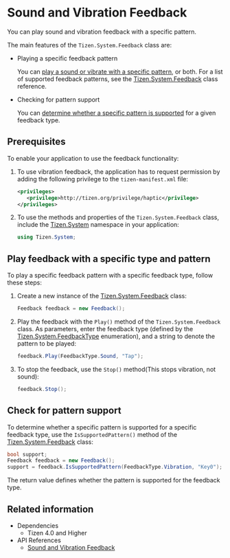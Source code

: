 # Sound and Vibration Feedback


You can play sound and vibration feedback with a specific pattern.

The main features of the `Tizen.System.Feedback` class are:

-   Playing a specific feedback pattern

    You can [play a sound or vibrate with a specific pattern](#playtype), or both. For a list of supported feedback patterns, see the [Tizen.System.Feedback](/application/dotnet/api/TizenFX/latest/api/Tizen.System.Feedback.html) class reference.

-   Checking for pattern support

    You can [determine whether a specific pattern is supported](#support) for a given feedback type.

## Prerequisites

To enable your application to use the feedback functionality:

1.  To use vibration feedback, the application has to request permission by adding the following privilege to the `tizen-manifest.xml` file:

    ```XML
    <privileges>
       <privilege>http://tizen.org/privilege/haptic</privilege>
    </privileges>
    ```

2.  To use the methods and properties of the `Tizen.System.Feedback` class, include the [Tizen.System](/application/dotnet/api/TizenFX/latest/api/Tizen.System.html) namespace in your application:

    ```csharp
    using Tizen.System;
    ```

<a name="playtype"></a>
## Play feedback with a specific type and pattern

To play a specific feedback pattern with a specific feedback type, follow these steps:

1.  Create a new instance of the [Tizen.System.Feedback](/application/dotnet/api/TizenFX/latest/api/Tizen.System.Feedback.html) class:

    ```csharp
    Feedback feedback = new Feedback();
    ```

2.  Play the feedback with the `Play()` method of the `Tizen.System.Feedback` class. As parameters, enter the feedback type (defined by the [Tizen.System.FeedbackType](/application/dotnet/api/TizenFX/latest/api/Tizen.System.FeedbackType.html) enumeration), and a string to denote the pattern to be played:

    ```csharp
    feedback.Play(FeedbackType.Sound, "Tap");
    ```

3.  To stop the feedback, use the `Stop()` method(This stops vibration, not sound):

    ```csharp
    feedback.Stop();
    ```

<a name="support"></a>
## Check for pattern support

To determine whether a specific pattern is supported for a specific feedback type, use the `IsSupportedPattern()` method of the [Tizen.System.Feedback](/application/dotnet/api/TizenFX/latest/api/Tizen.System.Feedback.html) class:

```csharp
bool support;
Feedback feedback = new Feedback();
support = feedback.IsSupportedPattern(FeedbackType.Vibration, "Key0");
```

The return value defines whether the pattern is supported for the feedback type.



## Related information
- Dependencies
  -   Tizen 4.0 and Higher
- API References
  - [Sound and Vibration Feedback](/application/dotnet/api/TizenFX/latest/api/Tizen.System.Feedback.html)
